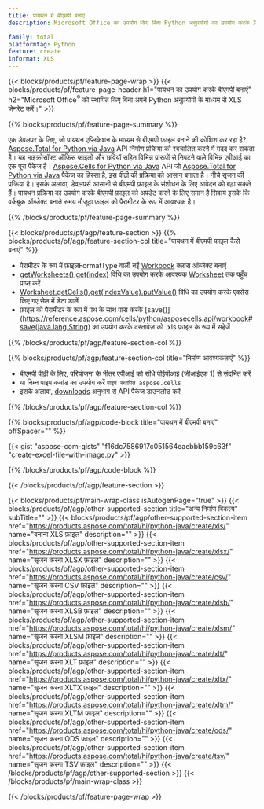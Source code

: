 ```yaml
---
title: पायथन में बीएमपी बनाएं
description: Microsoft Office का उपयोग किए बिना Python अनुप्रयोगों का उपयोग करके XLS फ़ाइल बनाएँ। 

family: total
platformtag: Python
feature: create
informat: XLS
---
```

{{< blocks/products/pf/feature-page-wrap >}}
{{< blocks/products/pf/feature-page-header h1="पायथन का उपयोग करके बीएमपी बनाएं" h2="Microsoft Office<sup>&reg;</sup> को स्थापित किए बिना अपने Python अनुप्रयोगों के माध्यम से XLS जेनरेट करें।" >}}

{{% blocks/products/pf/feature-page-summary %}}

एक डेवलपर के लिए, जो पायथन एप्लिकेशन के माध्यम से बीएमपी फाइल बनाने की कोशिश कर रहा है? [Aspose.Total for Python via Java](https://products.aspose.com/total/python-java/) API निर्माण प्रक्रिया को स्वचालित करने में मदद कर सकता है। यह माइक्रोसॉफ्ट ऑफिस फाइलों और छवियों सहित विभिन्न प्रारूपों से निपटने वाले विभिन्न एपीआई का एक पूरा पैकेज है। [Aspose.Cells for Python via Java](https://products.aspose.com/cells/python-java/) API जो [Aspose.Total for Python via Java](https://products.aspose.com/total/python-java/) पैकेज का हिस्सा है, इस पीढ़ी की प्रक्रिया को आसान बनाता है। नीचे सृजन की प्रक्रिया है। इसके अलावा, डेवलपर्स आसानी से बीएमपी फ़ाइल के संशोधन के लिए आवेदन को बढ़ा सकते हैं। पायथन प्रक्रिया का उपयोग करके बीएमपी फ़ाइल को अपडेट करने के लिए समान है सिवाय इसके कि वर्कबुक ऑब्जेक्ट बनाते समय मौजूदा फ़ाइल को पैरामीटर के रूप में आवश्यक है।

{{% /blocks/products/pf/feature-page-summary %}}

{{< blocks/products/pf/agp/feature-section >}}
{{% blocks/products/pf/agp/feature-section-col title="पायथन में बीएमपी फाइल कैसे बनाएं" %}}

- पैरामीटर के रूप में फ़ाइलFormatType वाली नई [Workbook](https://reference.aspose.com/cells/python/asposecells.api/Workbook) क्लास ऑब्जेक्ट बनाएं
- [getWorksheets().get(index)](https://reference.aspose.com/cells/python/asposecells.api/workbook#Worksheets) विधि का उपयोग करके आवश्यक [Worksheet](https://reference.aspose.com/cells/python/asposecells.api/Worksheet) तक पहुँच प्राप्त करें
- [Worksheet.getCells().get(indexValue).putValue()](https://reference.aspose.com/cells/python/asposecells.api/worksheet#Cells) विधि का उपयोग करके एक्सेस किए गए सेल में डेटा डालें
- फ़ाइल को पैरामीटर के रूप में पथ के साथ पास करके [save()](https://reference.aspose.com/cells/python/asposecells.api/workbook#save(java.lang.String) का उपयोग करके दस्तावेज़ को .xls फ़ाइल के रूप में सहेजें

{{% /blocks/products/pf/agp/feature-section-col %}}

{{% blocks/products/pf/agp/feature-section-col title="निर्माण आवश्यकताएँ" %}}

- बीएमपी पीढ़ी के लिए, परियोजना के भीतर एपीआई को सीधे पीईपीआई (जीआईएफ 1) से संदर्भित करें
- या निम्न पाइप कमांड का उपयोग करें ```पाइप स्थापित aspose.cells``` 
- इसके अलावा, [downloads](https://downloads.aspose.com/cells/python-java) अनुभाग से API पैकेज डाउनलोड करें 

{{% /blocks/products/pf/agp/feature-section-col %}}

{{% blocks/products/pf/agp/code-block title="पायथन में बीएमपी बनाएं" offSpacer="" %}}

{{< gist "aspose-com-gists" "f16dc7586917c051564eaebbb159c63f" "create-excel-file-with-image.py" >}}

{{% /blocks/products/pf/agp/code-block %}}

{{< /blocks/products/pf/agp/feature-section >}}

{{< blocks/products/pf/main-wrap-class isAutogenPage="true" >}}
{{< blocks/products/pf/agp/other-supported-section title="अन्य निर्माण विकल्प" subTitle="" >}}
{{< blocks/products/pf/agp/other-supported-section-item href="https://products.aspose.com/total/hi/python-java/create/xls/" name="बनाना XLS फ़ाइल" description="" >}}
{{< blocks/products/pf/agp/other-supported-section-item href="https://products.aspose.com/total/hi/python-java/create/xlsx/" name="सृजन करना XLSX फ़ाइल" description="" >}}
{{< blocks/products/pf/agp/other-supported-section-item href="https://products.aspose.com/total/hi/python-java/create/csv/" name="सृजन करना CSV फ़ाइल" description="" >}}
{{< blocks/products/pf/agp/other-supported-section-item href="https://products.aspose.com/total/hi/python-java/create/xlsb/" name="सृजन करना XLSB फ़ाइल" description="" >}}
{{< blocks/products/pf/agp/other-supported-section-item href="https://products.aspose.com/total/hi/python-java/create/xlsm/" name="सृजन करना XLSM फ़ाइल" description="" >}}
{{< blocks/products/pf/agp/other-supported-section-item href="https://products.aspose.com/total/hi/python-java/create/xlt/" name="सृजन करना XLT फ़ाइल" description="" >}}
{{< blocks/products/pf/agp/other-supported-section-item href="https://products.aspose.com/total/hi/python-java/create/xltx/" name="सृजन करना XLTX फ़ाइल" description="" >}}
{{< blocks/products/pf/agp/other-supported-section-item href="https://products.aspose.com/total/hi/python-java/create/xltm/" name="सृजन करना XLTM फ़ाइल" description="" >}}
{{< blocks/products/pf/agp/other-supported-section-item href="https://products.aspose.com/total/hi/python-java/create/ods/" name="सृजन करना ODS फ़ाइल" description="" >}}
{{< blocks/products/pf/agp/other-supported-section-item href="https://products.aspose.com/total/hi/python-java/create/tsv/" name="सृजन करना TSV फ़ाइल" description="" >}}
{{< /blocks/products/pf/agp/other-supported-section >}}
{{< /blocks/products/pf/main-wrap-class >}}

{{< /blocks/products/pf/feature-page-wrap >}}